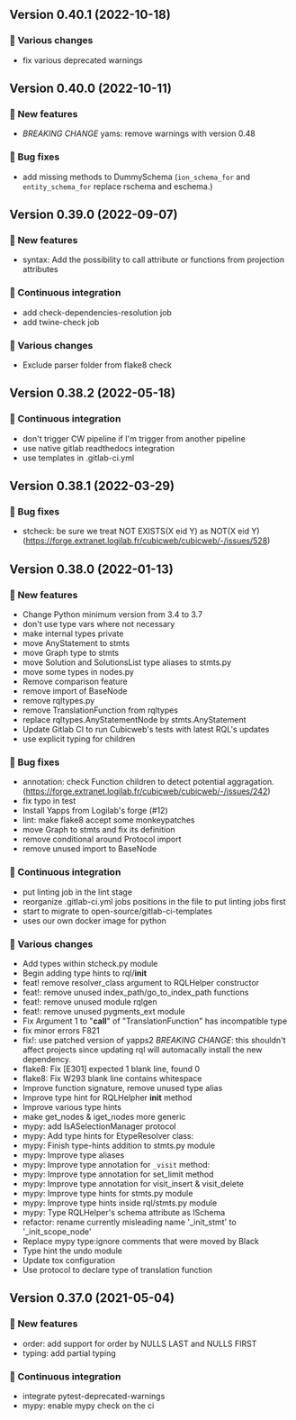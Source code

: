 ## Version 0.40.1 (2022-10-18)
### 🤷 Various changes

- fix various deprecated warnings

## Version 0.40.0 (2022-10-11)
### 🎉 New features

- *BREAKING CHANGE* yams: remove warnings with version 0.48

### 👷 Bug fixes

- add missing methods to DummySchema (`ion_schema_for` and `entity_schema_for` replace rschema and eschema.)

## Version 0.39.0 (2022-09-07)
### 🎉 New features

- syntax: Add the possibility to call attribute or functions from projection attributes

### 🤖 Continuous integration

- add check-dependencies-resolution job
- add twine-check job

### 🤷 Various changes

- Exclude parser folder from flake8 check

## Version 0.38.2 (2022-05-18)
### 🤖 Continuous integration

- don't trigger CW pipeline if I'm trigger from another pipeline
- use native gitlab readthedocs integration
- use templates in .gitlab-ci.yml

## Version 0.38.1 (2022-03-29)
### 👷 Bug fixes

- stcheck: be sure we treat NOT EXISTS(X eid Y) as NOT(X eid Y) (https://forge.extranet.logilab.fr/cubicweb/cubicweb/-/issues/528)

## Version 0.38.0 (2022-01-13)
### 🎉 New features

- Change Python minimum version from 3.4 to 3.7
- don't use type vars where not necessary
- make internal types private
- move AnyStatement to stmts
- move Graph type to stmts
- move Solution and SolutionsList type aliases to stmts.py
- move some types in nodes.py
- Remove comparison feature
- remove import of BaseNode
- remove rqltypes.py
- remove TranslationFunction from rqltypes
- replace rqltypes.AnyStatementNode by stmts.AnyStatement
- Update Gitlab CI to run Cubicweb's tests with latest RQL's updates
- use explicit typing for children

### 👷 Bug fixes

- annotation: check Function children to detect potential aggragation. (https://forge.extranet.logilab.fr/cubicweb/cubicweb/-/issues/242)
- fix typo in test
- Install Yapps from Logilab's forge (#12)
- lint: make flake8 accept some monkeypatches
- move Graph to stmts and fix its definition
- remove conditional around Protocol import
- remove unused import to BaseNode

### 🤖 Continuous integration

- put linting job in the lint stage
- reorganize .gitlab-ci.yml jobs positions in the file to put linting jobs first
- start to migrate to open-source/gitlab-ci-templates
- uses our own docker image for python

### 🤷 Various changes

- Add types within stcheck.py module
- Begin adding type hints to rql/__init__
- feat! remove resolver_class argument to RQLHelper constructor
- feat!: remove unused index_path/go_to_index_path functions
- feat!: remove unused module rqlgen
- feat!: remove unused pygments_ext module
- Fix Argument 1 to "__call__" of "TranslationFunction" has incompatible type
- fix minor errors F821
- fix!: use patched version of yapps2
  *BREAKING CHANGE*: this shouldn't affect projects since updating rql will automacally install the new dependency.
- flake8: Fix [E301] expected 1 blank line, found 0
- flake8: Fix W293 blank line contains whitespace
- Improve function signature, remove unused type alias
- Improve type hint for RQLHelpher __init__ method
- Improve various type hints
- make get_nodes & iget_nodes more generic
- mypy: add IsASelectionManager protocol
- mypy: Add type hints for EtypeResolver class:
- mypy: Finish type-hints addition to stmts.py module
- mypy: Improve type aliases
- mypy: Improve type annotation for `_visit` method:
- mypy: Improve type annotation for set_limit method
- mypy: Improve type annotation for visit_insert & visit_delete
- mypy: Improve type hints for stmts.py module
- mypy: Improve type hints inside rql/stmts.py module
- mypy: Type RQLHelper's schema attribute as ISchema
- refactor: rename currently misleading name '_init_stmt' to '_init_scope_node'
- Replace mypy type:ignore comments that were moved by Black
- Type hint the undo module
- Update tox configuration
- Use protocol to declare type of translation function

## Version 0.37.0 (2021-05-04)
### 🎉 New features

- order: add support for order by NULLS LAST and NULLS FIRST
- typing: add partial typing

### 🤖 Continuous integration

- integrate pytest-deprecated-warnings
- mypy: enable mypy check on the ci
